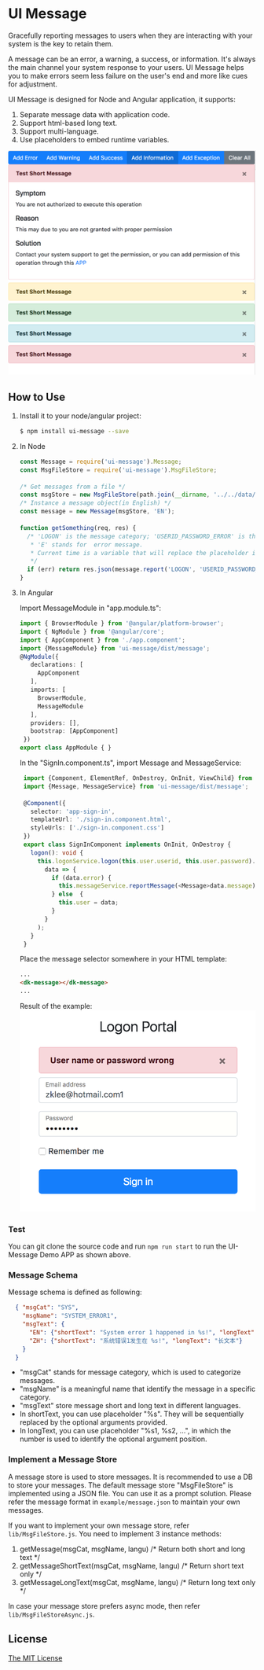 # UI Message
Gracefully reporting messages to users when they are interacting with your system is the key to retain them.

A message can be an error, a warning, a success, or information. 
It's always the main channel your system response to your users. 
UI Message helps you to make errors seem less failure on the user's end and more like cues for adjustment.

UI Message is designed for Node and Angular application, it supports:
1. Separate message data with application code.
2. Support html-based long text.
3. Support multi-language.
4. Use placeholders to embed runtime variables.

![UI-Message Demo](ui-message.png)

## How to Use
1. Install it to your node/angular project:
   ```bash
   $ npm install ui-message --save
   ```
2. In Node
   ```javascript 1.8
   const Message = require('ui-message').Message;
   const MsgFileStore = require('ui-message').MsgFileStore;

   /* Get messages from a file */
   const msgStore = new MsgFileStore(path.join(__dirname, '../../data/message.json'));
   /* Instance a message object(in English) */
   const message = new Message(msgStore, 'EN');

   function getSomething(req, res) {   
     /* 'LOGON' is the message category; 'USERID_PASSWORD_ERROR' is the message name; 
      * 'E' stands for  error message.
      * Current time is a variable that will replace the placeholder in the text. 
      */
     if (err) return res.json(message.report('LOGON', 'USERID_PASSWORD_ERROR', 'E', currentTime)); 
   }
   ```
   
3. In Angular
   
   Import MessageModule in "app.module.ts":
   ```typescript
   import { BrowserModule } from '@angular/platform-browser';
   import { NgModule } from '@angular/core';
   import { AppComponent } from './app.component';
   import {MessageModule} from 'ui-message/dist/message';
   @NgModule({
      declarations: [
        AppComponent
      ],
      imports: [
        BrowserModule,
        MessageModule
      ],
      providers: [],
      bootstrap: [AppComponent]
    })
   export class AppModule { }
   ```
   In the "SignIn.component.ts", import Message and MessageService:
   ```typescript
    import {Component, ElementRef, OnDestroy, OnInit, ViewChild} from '@angular/core';
    import {Message, MessageService} from 'ui-message/dist/message';
    
    @Component({
      selector: 'app-sign-in',
      templateUrl: './sign-in.component.html',
      styleUrls: ['./sign-in.component.css']
    })
    export class SignInComponent implements OnInit, OnDestroy {
      logon(): void {
        this.logonService.logon(this.user.userid, this.user.password).subscribe(
          data => {
            if (data.error) {
              this.messageService.reportMessage(<Message>data.message);
            } else  {
              this.user = data;
            } 
          }
        );
      }
    }
   ```
   
   Place the message selector somewhere in your HTML template:
   ```html
   ...
   <dk-message></dk-message>
   ...
   ```
   Result of the example: 
![Logon Page Demo](Logon.png)  

### Test
You can git clone the source code and run `npm run start` to run the UI-Message Demo APP as shown above.
### Message Schema
Message schema is defined as following:
```json
  { "msgCat": "SYS",
    "msgName": "SYSTEM_ERROR1",
    "msgText": {
      "EN": {"shortText": "System error 1 happened in %s!", "longText": "Markdown %s2 Text %s1"},
      "ZH": {"shortText": "系统错误1发生在 %s!", "longText": "长文本"}
    }
  }
```
+ "msgCat" stands for message category, which is used to categorize messages.
+ "msgName" is a meaningful name that identify the message in a specific category.
+ "msgText" store message short and long text in different languages.
+ In shortText, you can use placeholder "%s". 
They will be sequentially replaced by the optional arguments provided.
+ In longText, you can use placeholder "%s1, %s2, ...", 
in which the number is used to identify the optional argument position. 
### Implement a Message Store
A message store is used to store messages. It is recommended to use a DB to store your messages.
The default message store "MsgFileStore" is implemented using a JSON file. 
You can use it as a prompt solution. Please refer the message format in `example/message.json` to maintain your own messages.  

If you want to implement your own message store, refer `lib/MsgFileStore.js`. 
You need to implement 3 instance methods:
1. getMessage(msgCat, msgName, langu) /* Return both short and long text */
2. getMessageShortText(msgCat, msgName, langu) /* Return short text only */
3. getMessageLongText(msgCat, msgName, langu) /* Return long text only */

In case your message store prefers async mode, then refer `lib/MsgFileStoreAsync.js`.

## License
[The MIT License](http://opensource.org/licenses/MIT)
